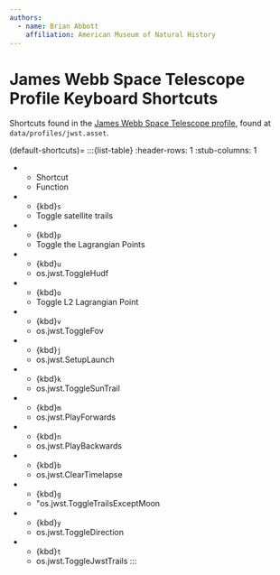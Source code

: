 ```yaml
---
authors:
  - name: Brian Abbott
    affiliation: American Museum of Natural History
---
```



# James Webb Space Telescope Profile Keyboard Shortcuts

Shortcuts found in the [James Webb Space Telescope profile](/profiles/missions/jwst/index), found at `data/profiles/jwst.asset`.

(default-shortcuts)=
:::{list-table}
:header-rows: 1
:stub-columns: 1
* - Shortcut
  - Function
* - {kbd}`s`
  - Toggle satellite trails
* - {kbd}`p`
  - Toggle the Lagrangian Points
* - {kbd}`u`
  - os.jwst.ToggleHudf
* - {kbd}`o`
  - Toggle L2 Lagrangian Point
* - {kbd}`v`
  - os.jwst.ToggleFov
* - {kbd}`j`
  - os.jwst.SetupLaunch
* - {kbd}`k`
  - os.jwst.ToggleSunTrail
* - {kbd}`m`
  - os.jwst.PlayForwards
* - {kbd}`n`
  - os.jwst.PlayBackwards
* - {kbd}`b`
  - os.jwst.ClearTimelapse
* - {kbd}`g`
  - "os.jwst.ToggleTrailsExceptMoon
* - {kbd}`y`
  - os.jwst.ToggleDirection
* - {kbd}`t`
  - os.jwst.ToggleJwstTrails
:::